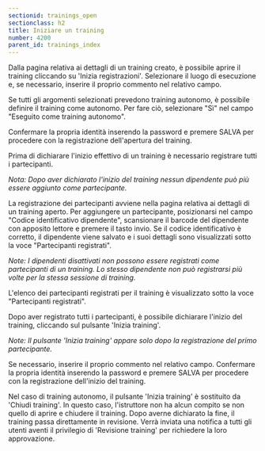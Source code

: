 ```yaml
---
sectionid: trainings_open
sectionclass: h2
title: Iniziare un training
number: 4200
parent_id: trainings_index
---
```

Dalla pagina relativa ai dettagli di un training creato, è possibile aprire il training cliccando su 'Inizia registrazioni'.
Selezionare il luogo di esecuzione e, se necessario, inserire il proprio commento nel relativo campo.

Se tutti gli argomenti selezionati prevedono training autonomo, è possibile definire il training come autonomo. Per fare ciò, selezionare "Sì" nel campo "Eseguito come training autonomo".

Confermare la propria identità inserendo la password e premere SALVA per procedere con la registrazione dell'apertura del training.

Prima di dichiarare l'inizio effettivo di un training è necessario registrare tutti i partecipanti.

_Nota: Dopo aver dichiarato l'inizio del training nessun dipendente può più essere aggiunto come partecipante._

La registrazione dei partecipanti avviene nella pagina relativa ai dettagli di un training aperto. Per aggiungere un partecipante, posizionarsi nel campo "Codice identificativo dipendente", scansionare il barcode del dipendente con apposito lettore e premere il tasto invio.
Se il codice identificativo è corretto, il dipendente viene salvato e i suoi dettagli sono visualizzati sotto la voce "Partecipanti registrati".

_Note: I dipendenti disattivati non possono essere registrati come partecipanti di un training. Lo stesso dipendente non può registrarsi più volte per la stessa sessione di training._

L'elenco dei partecipanti registrati per il training è visualizzato sotto la voce "Partecipanti registrati".

Dopo aver registrato tutti i partecipanti, è possibile dichiarare l'inizio del training, cliccando sul pulsante 'Inizia training'.

_Note: Il pulsante 'Inizia training' appare solo dopo la registrazione del primo partecipante._

Se necessario, inserire il proprio commento nel relativo campo.
Confermare la propria identità inserendo la password e premere SALVA per procedere con la registrazione dell'inizio del training.

Nel caso di training autonomo, il pulsante 'Inizia training' è sostituito da 'Chiudi training'. In questo caso, l'istruttore non ha alcun compito se non quello di aprire e chiudere il training. Dopo averne dichiarato la fine, il training passa direttamente in revisione. Verrà inviata una notifica a tutti gli utenti aventi il privilegio di 'Revisione training' per richiedere la loro approvazione.
